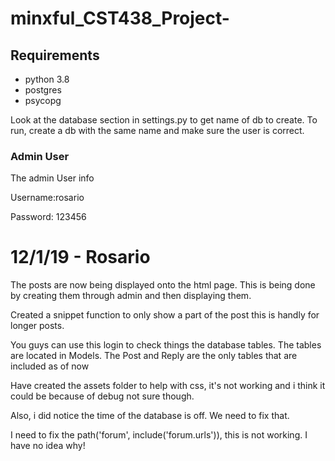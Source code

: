 # minxful_CST438_Project-


## Requirements

* python 3.8
* postgres
* psycopg


Look at the database section in settings.py to get name of db to create. To run, create a db with the same name and make sure the user is correct.


### Admin User

The admin User info

Username:rosario 

Password: 123456 

# 12/1/19 - Rosario

The posts are now being displayed onto the html page. This is being done by creating them through admin and then displaying them.

Created a snippet function to only show a part of the post this is handly for longer posts.

You guys can use this login to check things the database tables. The tables are located in Models. The Post and Reply are the only tables that are included as of now

Have created the assets folder to help with css, it's not working and i think it could be because of debug not sure though.

Also, i did notice the time of the database is off. We need to fix that.

I need to fix the  path('forum', include('forum.urls')), this is not working. I have no idea why!
